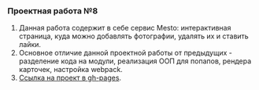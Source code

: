 ### Проектная работа №8
1. Данная работа содержит в себе сервис Mesto: интерактивная страница, куда можно добавлять фотографии, удалять их и ставить лайки.
2. Основное отличие данной проектной работы от предыдущих - разделение кода на модули, реализация ООП для попапов, рендера карточек, настройка webpack.
3. [Ссылка на проект в gh-pages](https://borishahn.github.io/mesto/).